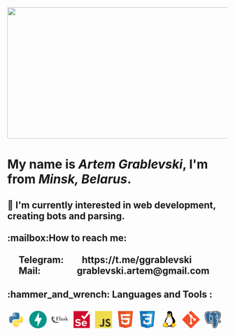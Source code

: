 <div align="center">
  <img src="https://media.giphy.com/media/dWesBcTLavkZuG35MI/giphy.gif" width="600" height="300"/>
</div>
<h1>
  My name is <i>Artem Grablevski</i>, I'm from <i>Minsk, Belarus</i>.
</h1>
<h2>
  👀 I'm currently interested in web development, creating bots and parsing.<br><br>
  :mailbox:How to reach me: <br> <br>
  &emsp; Telegram:&ensp; &emsp; https://t.me/ggrablevski <br>
  &emsp; Mail: &emsp; &emsp; &emsp; grablevski.artem@gmail.com
</h2>
<h2> :hammer_and_wrench: Languages and Tools : <br> <br>
<div>
<img src="https://github.com/devicons/devicon/blob/master/icons/python/python-original.svg" width="40" height="40"/>&nbsp;
<img src="https://github.com/devicons/devicon/blob/master/icons/fastapi/fastapi-original.svg" width="40" height="40"/>&nbsp;
<img src="https://github.com/devicons/devicon/blob/master/icons/flask/flask-original-wordmark.svg" width="40" height="40" style="background-color: white;" />&nbsp;
<img src="https://github.com/devicons/devicon/blob/master/icons/selenium/selenium-original.svg" width="40" height="40"/>&nbsp;
<img src="https://github.com/devicons/devicon/blob/master/icons/javascript/javascript-original.svg" width="40" height="40"/>&nbsp;
<img src="https://github.com/devicons/devicon/blob/master/icons/html5/html5-original.svg" width="40" height="40"/>&nbsp;
<img src="https://github.com/devicons/devicon/blob/master/icons/css3/css3-original.svg" width="40" height="40"/>&nbsp;
<img src="https://github.com/devicons/devicon/blob/master/icons/linux/linux-original.svg" width="40" height="40"/>&nbsp;
<img src="https://github.com/devicons/devicon/blob/master/icons/git/git-original.svg" width="40" height="40"/>&nbsp;
<img src="https://github.com/devicons/devicon/blob/master/icons/postgresql/postgresql-original.svg" width="40" height="40"/>&nbsp;
</div>

  

